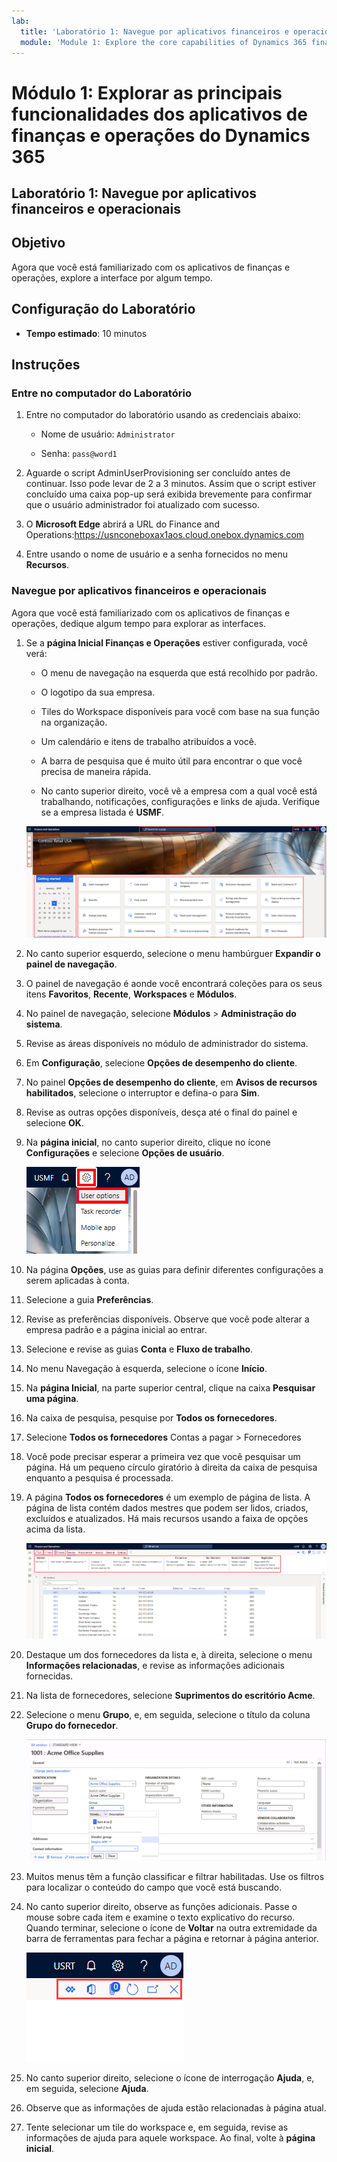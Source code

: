 ```yaml
---
lab:
  title: 'Laboratório 1: Navegue por aplicativos financeiros e operacionais'
  module: 'Module 1: Explore the core capabilities of Dynamics 365 finance and operations apps'
---
```


# Módulo 1: Explorar as principais funcionalidades dos aplicativos de finanças e operações do Dynamics 365

## Laboratório 1: Navegue por aplicativos financeiros e operacionais

## Objetivo

Agora que você está familiarizado com os aplicativos de finanças e operações, explore a interface por algum tempo.

## Configuração do Laboratório

- **Tempo estimado**: 10 minutos

## Instruções

### Entre no computador do Laboratório

1.  Entre no computador do laboratório usando as credenciais abaixo:

    - Nome de usuário: `Administrator`

    - Senha: `pass@word1`

1.  Aguarde o script AdminUserProvisioning ser concluído antes de continuar. Isso pode levar de 2 a 3 minutos. Assim que o script estiver concluído uma caixa pop-up será exibida brevemente para confirmar que o usuário administrador foi atualizado com sucesso. 

1.  O **Microsoft Edge** abrirá a URL do Finance and Operations:<https://usnconeboxax1aos.cloud.onebox.dynamics.com>

1.  Entre usando o nome de usuário e a senha fornecidos no menu **Recursos**. 


### Navegue por aplicativos financeiros e operacionais

Agora que você está familiarizado com os aplicativos de finanças e operações, dedique algum tempo para explorar as interfaces.

1.  Se a **página Inicial Finanças e Operações** estiver configurada, você verá:

    - O menu de navegação na esquerda que está recolhido por padrão.

    - O logotipo da sua empresa.

    - Tiles do Workspace disponíveis para você com base na sua função na organização.

    - Um calendário e itens de trabalho atribuídos a você.

    - A barra de pesquisa que é muito útil para encontrar o que você precisa de maneira rápida.

    - No canto superior direito, você vê a empresa com a qual você está trabalhando, notificações, configurações e links de ajuda. Verifique se a empresa listada é **USMF**.

    ![Captura de tela da página Inicial do Dynamics 365 Finance e Operations com áreas destacadas.](./media/lab-navigate-finance-and-operations-apps-04.png)

2.  No canto superior esquerdo, selecione o menu hambúrguer **Expandir o painel de navegação**.

3.  O painel de navegação é aonde você encontrará coleções para os seus itens **Favoritos**, **Recente**, **Workspaces** e **Módulos**.

4.  No painel de navegação, selecione **Módulos** > **Administração do sistema**.

5.  Revise as áreas disponíveis no módulo de administrador do sistema.

6.  Em **Configuração**, selecione **Opções de desempenho do cliente**.

7.  No painel **Opções de desempenho do cliente**, em **Avisos de recursos habilitados**, selecione o interruptor e defina-o para **Sim**.

8.  Revise as outras opções disponíveis, desça até o final do painel e selecione **OK**.

9.  Na **página inicial**, no canto superior direito, clique no ícone **Configurações** e selecione **Opções de usuário**.

    ![Captura de tela mostrando o ícone de Configurações e lista suspensa de Opções de usuário.](./media/lab-navigate-finance-and-operations-apps-05.png)

10. Na página **Opções**, use as guias para definir diferentes configurações a serem aplicadas à conta.

11. Selecione a guia **Preferências**.

12. Revise as preferências disponíveis. Observe que você pode alterar a empresa padrão e a página inicial ao entrar.

13. Selecione e revise as guias **Conta** e **Fluxo de trabalho**.

14. No menu Navegação à esquerda, selecione o ícone **Início**.

15. Na **página Inicial**, na parte superior central, clique na caixa **Pesquisar uma página**.

16. Na caixa de pesquisa, pesquise por **Todos os fornecedores**.

17. Selecione **Todos os fornecedores** Contas a pagar > Fornecedores

18. Você pode precisar esperar a primeira vez que você pesquisar um página. Há um pequeno círculo giratório à direita da caixa de pesquisa enquanto a pesquisa é processada.

19. A página **Todos os fornecedores** é um exemplo de página de lista. A página de lista contém dados mestres que podem ser lidos, criados, excluídos e atualizados. Há mais recursos usando a faixa de opções acima da lista.

    ![Captura de tela da lista Todos os fornecedores com os recursos do menu destacados.](./media/lab-navigate-finance-and-operations-apps-06.png)

20. Destaque um dos fornecedores da lista e, à direita, selecione o menu **Informações relacionadas**, e revise as informações adicionais fornecidas.

21. Na lista de fornecedores, selecione **Suprimentos do escritório Acme**.

22. Selecione o menu **Grupo**, e, em seguida, selecione o título da coluna **Grupo do fornecedor**.

    ![Captura de tela da coluna do grupo do fornecedor para Suprimentos do escritório Acme.](./media/lab-navigate-finance-and-operations-apps-07.png)

23. Muitos menus têm a função classificar e filtrar habilitadas. Use os filtros para localizar o conteúdo do campo que você está buscando.

24. No canto superior direito, observe as funções adicionais. Passe o mouse sobre cada item e examine o texto explicativo do recurso. Quando terminar, selecione o ícone de **Voltar** na outra extremidade da barra de ferramentas para fechar a página e retornar à página anterior.

    ![Captura de tela do menu de lista da página do canto superior direito mostrando recursos adicionais para conectar aos botões Power Apps, Aplicativos do Office, Anexo de documento, Atualizar página, Abrir em nova janela e Fechar.](./media/lab-navigate-finance-and-operations-apps-08.png)

25. No canto superior direito, selecione o ícone de interrogação **Ajuda**, e, em seguida, selecione **Ajuda**.

26. Observe que as informações de ajuda estão relacionadas à página atual.

27. Tente selecionar um tile do workspace e, em seguida, revise as informações de ajuda para aquele workspace. Ao final, volte à **página inicial**.

